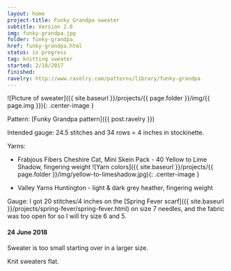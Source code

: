 ```yaml
---
layout: home
project-title: Funky Grandpa sweater
subtitle: Version 2.0
img: funky-grandpa.jpg
folder: funky-grandpa
href: funky-grandpa.html
status: in progress
tag: knitting sweater
started: 2/18/2017
finished:
ravelry: http://www.ravelry.com/patterns/library/funky-grandpa
---
```

![Picture of sweater]({{ site.baseurl }}/projects/{{ page.folder }}/img/{{ page.img }}){: .center-image }

Pattern: [Funky Grandpa pattern]({{ post.ravelry }})

Intended gauge: 24.5 stitches and 34 rows = 4 inches in stockinette.

Yarns:

* Frabjous Fibers Cheshire Cat, Mini Skein Pack - 40 Yellow to Lime Shadow, fingering weight
![Yarn colors]({{ site.baseurl }}/projects/{{ page.folder }}/img/yellow-to-limeshadow.jpg){: .center-image }

* Valley Yarns Huntington - light & dark grey heather, fingering weight

Gauge:
I got 20 stitches/4 inches on the [Spring Fever scarf]({{ site.baseurl }}/projects/spring-fever/spring-fever.html) on size 7 needles, and the fabric was too open for so I will try size 6 and 5.

#### 24 June 2018
Sweater is too small starting over in a larger size.

Knit sweaters flat.